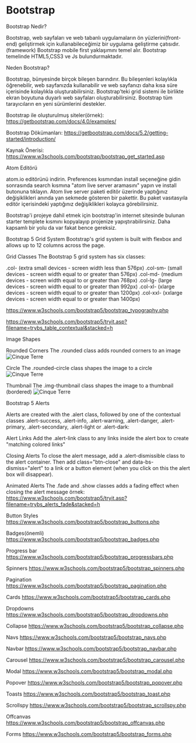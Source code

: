 # Bootstrap

Bootstrap Nedir?

Bootstrap, web sayfaları ve web tabanlı uygulamaların ön yüzlerini(front-end) geliştirmek için kullanabileceğimiz bir uygulama geliştirme çatısıdır.(framework)
Bootstrap mobile first yaklaşımını temel alır.
Bootstrap temelinde HTML5,CSS3 ve Js bulundurmaktadır.

Neden Bootstrap?

Bootstrap, bünyesinde birçok bileşen barındırır. Bu bileşenleri kolaylıkla öğrenebilir, web sayfanızda kullanabilir ve web sayfanızı daha kısa süre içerisinde kolaylıkla oluşturabilirsiniz.
Bootstrap’teki grid sistemi ile birlikte ekran boyutuna duyarlı web sayfaları oluşturabilirsiniz.
Bootstrap tüm tarayıcıların en yeni sürümlerini destekler.

Bootstrap ile oluşturulmuş siteler(örnek): https://getbootstrap.com/docs/4.0/examples/

Bootstrap Dökümanları: https://getbootstrap.com/docs/5.2/getting-started/introduction/

Kaynak Önerisi: https://www.w3schools.com/bootstrap/bootstrap_get_started.asp

Atom Editörü

atom.io editörünü indirin. Preferences kısmından install seçeneğine gidin sonrasında search kısmına "atom live server aramasını" yapın ve install butonuna tıklayın.
Atom live server paketi editör üzerinde yaptığınız değişiklikleri anında yan sekmede gösteren bir pakettir. 
Bu paket vasıtasyıla editör içerisindeki yaptığınız değişiklikleri kolayca görebilirsiniz.

Bootstrap'i projeye dahil etmek için bootstrap'in internet sitesinde bulunan starter templete kısmını kopyalayıp projenize yapıştırabilirsiniz.
Daha kapsamlı bir yolu da var fakat bence gereksiz.


<!-- Latest compiled and minified CSS -->
<link href="https://cdn.jsdelivr.net/npm/bootstrap@5.1.3/dist/css/bootstrap.min.css" rel="stylesheet">

<!-- Latest compiled JavaScript -->
<script src="https://cdn.jsdelivr.net/npm/bootstrap@5.1.3/dist/js/bootstrap.bundle.min.js"></script>

Bootstrap 5 Grid System
Bootstrap's grid system is built with flexbox and allows up to 12 columns across the page.

Grid Classes
The Bootstrap 5 grid system has six classes:

.col- (extra small devices - screen width less than 576px)
.col-sm- (small devices - screen width equal to or greater than 576px)
.col-md- (medium devices - screen width equal to or greater than 768px)
.col-lg- (large devices - screen width equal to or greater than 992px)
.col-xl- (xlarge devices - screen width equal to or greater than 1200px)
.col-xxl- (xxlarge devices - screen width equal to or greater than 1400px)

https://www.w3schools.com/bootstrap5/bootstrap_typography.php

https://www.w3schools.com/bootstrap5/tryit.asp?filename=trybs_table_contextual&stacked=h

Image Shapes

Rounded Corners
The .rounded class adds rounded corners to an image
<img src="cinqueterre.jpg" class="rounded" alt="Cinque Terre">

Circle
The .rounded-circle class shapes the image to a circle
<img src="cinqueterre.jpg" class="rounded-circle" alt="Cinque Terre">

Thumbnail
The .img-thumbnail class shapes the image to a thumbnail (bordered)
<img src="cinqueterre.jpg" class="img-thumbnail" alt="Cinque Terre">


Bootstrap 5 Alerts

Alerts are created with the .alert class, followed by one of the contextual classes .alert-success, .alert-info, .alert-warning, .alert-danger, .alert-primary, .alert-secondary, .alert-light or .alert-dark:

Alert Links
Add the .alert-link class to any links inside the alert box to create "matching colored links"

Closing Alerts
To close the alert message, add a .alert-dismissible class to the alert container. Then add class="btn-close" and data-bs-dismiss="alert" to a link or a button element (when you click on this the alert box will disappear).

Animated Alerts
The .fade and .show classes adds a fading effect when closing the alert message
örnek: https://www.w3schools.com/bootstrap5/tryit.asp?filename=trybs_alerts_fade&stacked=h

Button Styles
https://www.w3schools.com/bootstrap5/bootstrap_buttons.php

Badges(önemli)
https://www.w3schools.com/bootstrap5/bootstrap_badges.php

Progress bar
https://www.w3schools.com/bootstrap5/bootstrap_progressbars.php

Spinners
https://www.w3schools.com/bootstrap5/bootstrap_spinners.php

Pagination
https://www.w3schools.com/bootstrap5/bootstrap_pagination.php

Cards
https://www.w3schools.com/bootstrap5/bootstrap_cards.php

Dropdowns
https://www.w3schools.com/bootstrap5/bootstrap_dropdowns.php

Collapse
https://www.w3schools.com/bootstrap5/bootstrap_collapse.php

Navs
https://www.w3schools.com/bootstrap5/bootstrap_navs.php

Navbar
https://www.w3schools.com/bootstrap5/bootstrap_navbar.php

Carousel
https://www.w3schools.com/bootstrap5/bootstrap_carousel.php

Modal
https://www.w3schools.com/bootstrap5/bootstrap_modal.php

Popover
https://www.w3schools.com/bootstrap5/bootstrap_popover.php

Toasts
https://www.w3schools.com/bootstrap5/bootstrap_toast.php

Scrollspy
https://www.w3schools.com/bootstrap5/bootstrap_scrollspy.php

Offcanvas
https://www.w3schools.com/bootstrap5/bootstrap_offcanvas.php

Forms
https://www.w3schools.com/bootstrap5/bootstrap_forms.php

